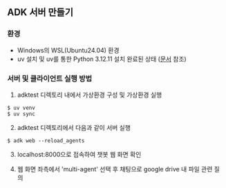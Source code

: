 ## ADK 서버 만들기

### 환경
* Windows의 WSL(Ubuntu24.04) 환경
* uv 설치 및 uv를 통한 Python 3.12.11 설치 완료된 상태 ([문서](https://www.notion.so/jungpark/MCP-tutorial-27d0c02265d78029af5ff4688669563d?source=copy_link#27a0c02265d7805ea118c5f0a5f4d2d4) 참조)

### 서버 및 클라이언트 실행 방법
1. adktest 디렉토리 내에서 가상환경 구성 및 가상환경 실행
```
$ uv venv
$ uv sync
```

2. adktest 디렉토리에서 다음과 같이 서버 실행
```
$ adk web --reload_agents
```

3. localhost:8000으로 접속하여 챗봇 웹 화면 확인

4. 웹 화면 좌측에서 'multi-agent' 선택 후 채팅으로 google drive 내 파일 관련 질의